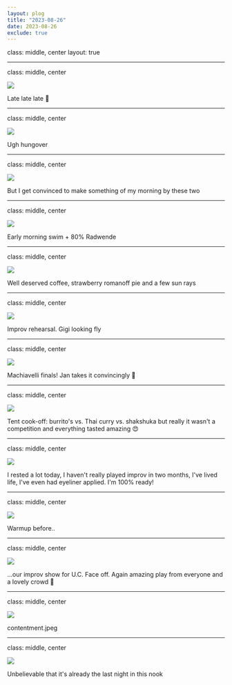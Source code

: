 ```yaml
---
layout: plog
title: "2023-08-26"
date: 2023-08-26
exclude: true
---
```


class: middle, center
layout: true

---

class: middle, center

<img class="plog-picture" src="{{ site.baseurl }}/img/plog/2023-08-26/01.jpg" />

Late late late 🍻

---

class: middle, center

<img class="plog-picture" src="{{ site.baseurl }}/img/plog/2023-08-26/02.jpg" />

Ugh hungover

---

class: middle, center

<img class="plog-picture" src="{{ site.baseurl }}/img/plog/2023-08-26/03.jpg" />

But I get convinced to make something of my morning by these two

---

class: middle, center

<img class="plog-picture" src="{{ site.baseurl }}/img/plog/2023-08-26/04.jpg" />

Early morning swim + 80% Radwende

---

class: middle, center

<img class="plog-picture" src="{{ site.baseurl }}/img/plog/2023-08-26/05.jpg" />

Well deserved coffee, strawberry romanoff pie and a few sun rays

---

class: middle, center

<img class="plog-picture" src="{{ site.baseurl }}/img/plog/2023-08-26/06.jpg" />

Improv rehearsal. Gigi looking fly

---

class: middle, center

<img class="plog-picture" src="{{ site.baseurl }}/img/plog/2023-08-26/07.jpg" />

Machiavelli finals! Jan takes it convincingly 💪

---

class: middle, center

<img class="plog-picture" src="{{ site.baseurl }}/img/plog/2023-08-26/08.jpg" />

Tent cook-off: burrito's vs. Thai curry vs. shakshuka but really it wasn't a competition and everything tasted amazing 😍

---

class: middle, center

<img class="plog-picture" src="{{ site.baseurl }}/img/plog/2023-08-26/09.jpg" />

I rested a lot today, I haven't really played improv in two months, I've lived life, I've even had eyeliner applied. I'm 100% ready!

---

class: middle, center

<img class="plog-picture" src="{{ site.baseurl }}/img/plog/2023-08-26/10.gif" />

Warmup before..

---

class: middle, center

<img class="plog-picture" src="{{ site.baseurl }}/img/plog/2023-08-26/11.jpeg" />

...our improv show for U.C. Face off. Again amazing play from everyone and a lovely crowd 🤩

---

class: middle, center

<img class="plog-picture" src="{{ site.baseurl }}/img/plog/2023-08-26/12.jpg" />

contentment.jpeg

---

class: middle, center

<img class="plog-picture" src="{{ site.baseurl }}/img/plog/2023-08-26/13.jpg" />

Unbelievable that it's already the last night in this nook

